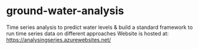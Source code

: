 # ground-water-analysis
Time series analysis to predict water levels &amp; build a standard framework to run time series data on different approaches
Website is hosted at:
https://analysingseries.azurewebsites.net/
